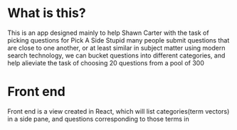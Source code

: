 # What is this?

This is an app designed mainly to help Shawn Carter with the task of picking questions for Pick A Side Stupid
many people submit questions that are close to one another, or at least similar in subject matter
using modern search technology, we can bucket questions into different categories, and help alieviate the task of choosing 20 questions from a pool of 300

# Front end

Front end is a view created in React, which will list categories(term vectors) in a side pane, and questions corresponding to those terms in 

